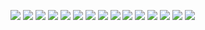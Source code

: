 
![](../content/000001.png)
![](../content/000002.png)
![](../content/000003.png)
![](../content/000004.png)
![](../content/000005.png)
![](../content/000006.png)
![](../content/000007.png)
![](../content/000008.png)
![](../content/000009.png)
![](../content/000010.png)
![](../content/000011.png)
![](../content/000012.png)
![](../content/000013.png)
![](../content/000014.png)
![](../content/000015.png)